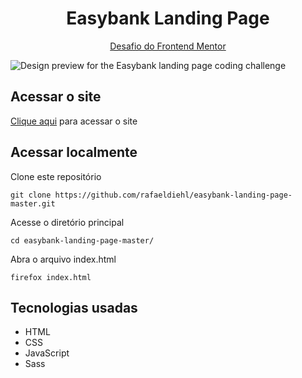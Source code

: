 <div align="center">
  <h1> Easybank Landing Page </h1>
  <p><a href="https://www.frontendmentor.io/challenges/easybank-landing-page-WaUhkoDN">Desafio do Frontend Mentor</a></p>
</div>

![Design preview for the Easybank landing page coding challenge](https://res.cloudinary.com/dz209s6jk/image/upload/v1583427671/Challenges/yezt1f56cfp2njnakpbo.jpg)

## Acessar o site

[Clique aqui](https://rafaeldiehl.github.io/easybank-landing-page-master/) para acessar o site

## Acessar localmente

Clone este repositório
```
git clone https://github.com/rafaeldiehl/easybank-landing-page-master.git
```
Acesse o diretório principal
```
cd easybank-landing-page-master/
```
Abra o arquivo index.html
```
firefox index.html
```
## Tecnologias usadas
- HTML
- CSS
- JavaScript
- Sass

